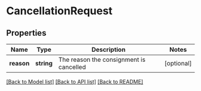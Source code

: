 # CancellationRequest

## Properties
Name | Type | Description | Notes
------------ | ------------- | ------------- | -------------
**reason** | **string** | The reason the consignment is cancelled | [optional] 

[[Back to Model list]](../../README.md#documentation-for-models) [[Back to API list]](../../README.md#documentation-for-api-endpoints) [[Back to README]](../../README.md)

